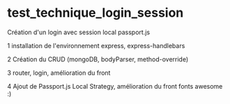 # test_technique_login_session
Création d'un login avec session local passport.js

1 installation de l'environnement express, express-handlebars

2 Création du CRUD (mongoDB, bodyParser, method-override)

3 router, login, amélioration du front

4 Ajout de Passport.js Local Strategy, amélioration du front fonts awesome :)
